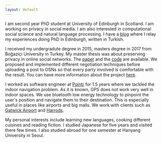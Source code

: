 ```yaml
---
layout: default
---
```


I am second year PhD student at University of Edinburgh in Scotland. I am working on privacy in social media. I am also interested in computational social science and natural language processing. I have a [blog](https://medium.com/@dilarakkl) where I relay my experiences doing PhD in Edinburgh, written in Turkish.


I received my undergradute degree in 2015, masters degree in 2017 from Boğaziçi University in Turkey. My master thesis was about preserving privacy in online social networks. The [paper](http://dl.acm.org/citation.cfm?id=2970035)
and the [code](https://github.com/mas-boun/prinego) are available. We proposed and implemented different negotiation
techniques before uploading a post to OSNs so that every party involved is comfortable with the result.
You can have more information about the project 
[here](http://mas.cmpe.boun.edu.tr/ontology-based-privacy-management-for-social-software/prinego-privacy-negotiation/).

I worked as software engineer at [Pointr](http://www.pointrlabs.com) for 1.5 years where we tackled the indoor navigation problem.
As it is known, GPS does not work very well in indoor spaces. We use bluetooth low energy technology
to pinpoint the user's position and navigate them to their destination. This is especially useful
in places like airports and big malls. We work with clients such as
[Gatwick Airport](https://techcrunch.com/2017/05/25/gatwick-airport-now-has-2000-beacons-for-indoor-navigation/) and
[Harrods](https://www.standard.co.uk/shopping/can-t-find-prada-then-use-the-harrods-sat-nav-a3422056.html).

My personal interests include learning new languages, cooking different cuisines and reading fiction.
I studied Japanese for five years and visited there few times. I also studied abroad for one semester
at Hanyang University in Seoul.
